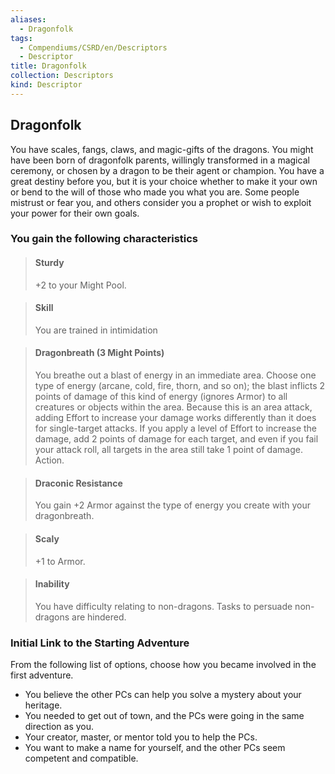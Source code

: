 ```yaml
---
aliases:
  - Dragonfolk
tags:
  - Compendiums/CSRD/en/Descriptors
  - Descriptor
title: Dragonfolk
collection: Descriptors
kind: Descriptor
---
```

## Dragonfolk  
You have scales, fangs, claws, and magic-gifts of the dragons. You might have been born of dragonfolk parents, willingly transformed in a magical ceremony, or chosen by a dragon to be their agent or champion. You have a great destiny before you, but it is your choice whether to make it your own or bend to the will of those who made you what you are. Some people mistrust or fear you, and others consider you a prophet or wish to exploit your power for their own goals.
### You gain the following characteristics  
> #### Sturdy
> +2 to your Might Pool.  

> #### Skill
> You are trained in intimidation  

> #### Dragonbreath (3 Might Points)
> You breathe out a blast of energy in an immediate area. Choose one type of energy (arcane, cold, fire, thorn, and so on); the blast inflicts 2 points of damage of this kind of energy (ignores Armor) to all creatures or objects within the area. Because this is an area attack, adding Effort to increase your damage works differently than it does for single-target attacks. If you apply a level of Effort to increase the damage, add 2 points of damage for each target, and even if you fail your attack roll, all targets in the area still take 1 point of damage. Action.  

> #### Draconic Resistance
> You gain +2 Armor against the type of energy you create with your dragonbreath.  

> #### Scaly
> +1 to Armor.  

> #### Inability
> You have difficulty relating to non-dragons. Tasks to persuade non-dragons are hindered.  

### Initial Link to the Starting Adventure  
From the following list of options, choose how you became involved in the first adventure.  
- You believe the other PCs can help you solve a mystery about your heritage.  
- You needed to get out of town, and the PCs were going in the same direction as you.  
- Your creator, master, or mentor told you to help the PCs.  
- You want to make a name for yourself, and the other PCs seem competent and compatible.  
